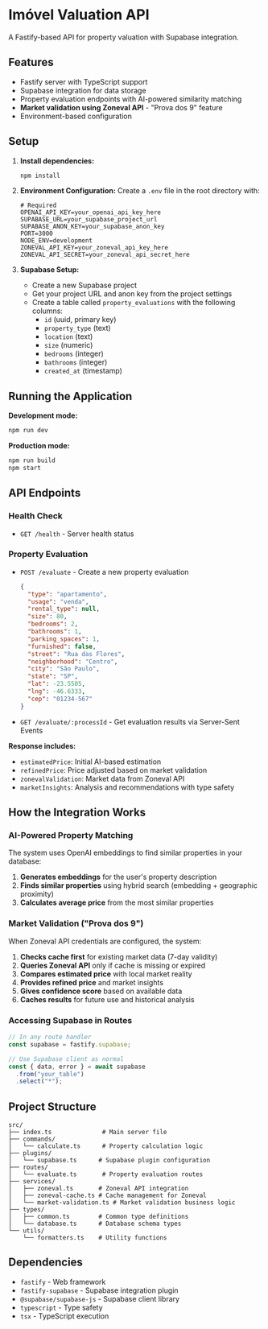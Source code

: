 # Imóvel Valuation API

A Fastify-based API for property valuation with Supabase integration.

## Features

- Fastify server with TypeScript support
- Supabase integration for data storage
- Property evaluation endpoints with AI-powered similarity matching
- **Market validation using Zoneval API** - "Prova dos 9" feature
- Environment-based configuration

## Setup

1. **Install dependencies:**
   ```bash
   npm install
   ```

2. **Environment Configuration:**
   Create a `.env` file in the root directory with:
   ```env
   # Required
   OPENAI_API_KEY=your_openai_api_key_here
   SUPABASE_URL=your_supabase_project_url
   SUPABASE_ANON_KEY=your_supabase_anon_key
   PORT=3000
   NODE_ENV=development
   ZONEVAL_API_KEY=your_zoneval_api_key_here
   ZONEVAL_API_SECRET=your_zoneval_api_secret_here
   ```

3. **Supabase Setup:**
   - Create a new Supabase project
   - Get your project URL and anon key from the project settings
   - Create a table called `property_evaluations` with the following columns:
     - `id` (uuid, primary key)
     - `property_type` (text)
     - `location` (text)
     - `size` (numeric)
     - `bedrooms` (integer)
     - `bathrooms` (integer)
     - `created_at` (timestamp)

## Running the Application

**Development mode:**
```bash
npm run dev
```

**Production mode:**
```bash
npm run build
npm start
```

## API Endpoints

### Health Check
- `GET /health` - Server health status

### Property Evaluation
- `POST /evaluate` - Create a new property evaluation
  ```json
  {
    "type": "apartamento",
    "usage": "venda",
    "rental_type": null,
    "size": 80,
    "bedrooms": 2,
    "bathrooms": 1,
    "parking_spaces": 1,
    "furnished": false,
    "street": "Rua das Flores",
    "neighborhood": "Centro",
    "city": "São Paulo",
    "state": "SP",
    "lat": -23.5505,
    "lng": -46.6333,
    "cep": "01234-567"
  }
  ```

- `GET /evaluate/:processId` - Get evaluation results via Server-Sent Events

**Response includes:**
- `estimatedPrice`: Initial AI-based estimation
- `refinedPrice`: Price adjusted based on market validation
- `zonevalValidation`: Market data from Zoneval API
- `marketInsights`: Analysis and recommendations with type safety

## How the Integration Works

### AI-Powered Property Matching

The system uses OpenAI embeddings to find similar properties in your database:

1. **Generates embeddings** for the user's property description
2. **Finds similar properties** using hybrid search (embedding + geographic proximity)
3. **Calculates average price** from the most similar properties

### Market Validation ("Prova dos 9")

When Zoneval API credentials are configured, the system:

1. **Checks cache first** for existing market data (7-day validity)
2. **Queries Zoneval API** only if cache is missing or expired
3. **Compares estimated price** with local market reality
4. **Provides refined price** and market insights
5. **Gives confidence score** based on available data
6. **Caches results** for future use and historical analysis

### Accessing Supabase in Routes

```typescript
// In any route handler
const supabase = fastify.supabase;

// Use Supabase client as normal
const { data, error } = await supabase
  .from("your_table")
  .select("*");
```

## Project Structure

```
src/
├── index.ts              # Main server file
├── commands/
│   └── calculate.ts      # Property calculation logic
├── plugins/
│   └── supabase.ts      # Supabase plugin configuration
├── routes/
│   └── evaluate.ts       # Property evaluation routes
├── services/
│   ├── zoneval.ts       # Zoneval API integration
│   ├── zoneval-cache.ts # Cache management for Zoneval
│   └── market-validation.ts # Market validation business logic
├── types/
│   ├── common.ts        # Common type definitions
│   └── database.ts      # Database schema types
└── utils/
    └── formatters.ts    # Utility functions
```

## Dependencies

- `fastify` - Web framework
- `fastify-supabase` - Supabase integration plugin
- `@supabase/supabase-js` - Supabase client library
- `typescript` - Type safety
- `tsx` - TypeScript execution
